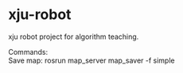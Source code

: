 # xju-robot
xju robot project for algorithm teaching.

Commands:  
Save map: rosrun map_server map_saver -f simple
